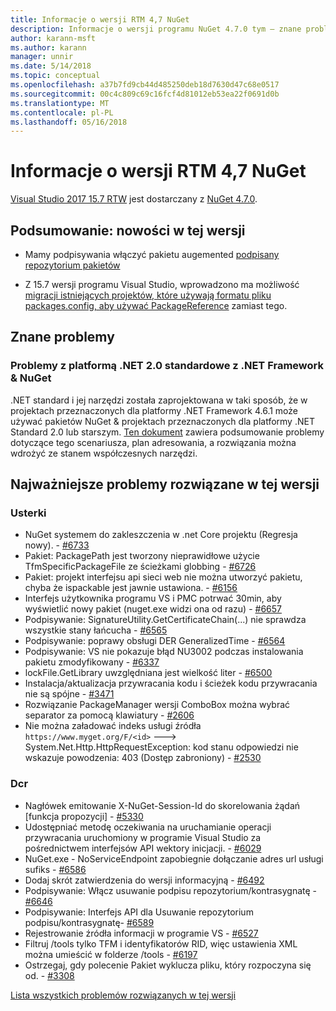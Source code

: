 ```yaml
---
title: Informacje o wersji RTM 4,7 NuGet
description: Informacje o wersji programu NuGet 4.7.0 tym — znane problemy, poprawki, dodatkowe funkcje i dcr.
author: karann-msft
ms.author: karann
manager: unnir
ms.date: 5/14/2018
ms.topic: conceptual
ms.openlocfilehash: a37b7fd9cb44d485250deb18d7630d47c68e0517
ms.sourcegitcommit: 00c4c809c69c16fcf4d81012eb53ea22f0691d0b
ms.translationtype: MT
ms.contentlocale: pl-PL
ms.lasthandoff: 05/16/2018
---
```

# <a name="nuget-47-rtm-release-notes"></a>Informacje o wersji RTM 4,7 NuGet

[Visual Studio 2017 15.7 RTW](https://www.visualstudio.com/news/releasenotes/vs2017-relnotes) jest dostarczany z [NuGet 4.7.0](https://dist.nuget.org/win-x86-commandline/v4.7.0/nuget.exe).

## <a name="summary-whats-new-in-this-release"></a>Podsumowanie: nowości w tej wersji

* Mamy podpisywania włączyć pakietu augemented [podpisany repozytorium pakietów](https://github.com/NuGet/Home/wiki/Repository-Signatures)

* Z 15.7 wersji programu Visual Studio, wprowadzono ma możliwość [migracji istniejących projektów, które używają formatu pliku packages.config, aby używać PackageReference](https://docs.microsoft.com/en-us/nuget/reference/migrate-packages-config-to-package-reference) zamiast tego.

## <a name="known-issues"></a>Znane problemy

### <a name="issues-with-net-standard-20-with-net-framework--nuget"></a>Problemy z platformą .NET 2.0 standardowe z .NET Framework & NuGet

.NET standard i jej narzędzi została zaprojektowana w taki sposób, że w projektach przeznaczonych dla platformy .NET Framework 4.6.1 może używać pakietów NuGet & projektach przeznaczonych dla platformy .NET Standard 2.0 lub starszym. [Ten dokument](https://github.com/dotnet/standard/issues/481) zawiera podsumowanie problemy dotyczące tego scenariusza, plan adresowania, a rozwiązania można wdrożyć ze stanem współczesnych narzędzi.

## <a name="top-issues-fixed-in-this-release"></a>Najważniejsze problemy rozwiązane w tej wersji

### <a name="bugs"></a>Usterki

* NuGet systemem do zakleszczenia w .net Core projektu (Regresja nowy). - [#6733](https://github.com/NuGet/Home/issues/6733)
* Pakiet: PackagePath jest tworzony nieprawidłowe użycie TfmSpecificPackageFile ze ścieżkami globbing - [#6726](https://github.com/NuGet/Home/issues/6726)
* Pakiet: projekt interfejsu api sieci web nie można utworzyć pakietu, chyba że ispackable jest jawnie ustawiona. - [#6156](https://github.com/NuGet/Home/issues/6156)
* Interfejs użytkownika programu VS i PMC potrwać 30min, aby wyświetlić nowy pakiet (nuget.exe widzi ona od razu) - [#6657](https://github.com/NuGet/Home/issues/6657)
* Podpisywanie: SignatureUtility.GetCertificateChain(...) nie sprawdza wszystkie stany łańcucha - [#6565](https://github.com/NuGet/Home/issues/6565)
* Podpisywanie: poprawy obsługi DER GeneralizedTime - [#6564](https://github.com/NuGet/Home/issues/6564)
* Podpisywanie: VS nie pokazuje błąd NU3002 podczas instalowania pakietu zmodyfikowany - [#6337](https://github.com/NuGet/Home/issues/6337)
* lockFile.GetLibrary uwzględniana jest wielkość liter - [#6500](https://github.com/NuGet/Home/issues/6500)
* Instalacja/aktualizacja przywracania kodu i ścieżek kodu przywracania nie są spójne - [#3471](https://github.com/NuGet/Home/issues/3471)
* Rozwiązanie PackageManager wersji ComboBox można wybrać separator za pomocą klawiatury - [#2606](https://github.com/NuGet/Home/issues/2606)
* Nie można załadować indeks usługi źródła `https://www.myget.org/F/<id>` ---> System.Net.Http.HttpRequestException: kod stanu odpowiedzi nie wskazuje powodzenia: 403 (Dostęp zabroniony) - [#2530](https://github.com/NuGet/Home/issues/2530)

### <a name="dcrs"></a>Dcr

* Nagłówek emitowanie X-NuGet-Session-Id do skorelowania żądań [funkcja propozycji] - [#5330](https://github.com/NuGet/Home/issues/5330)
* Udostępniać metodę oczekiwania na uruchamianie operacji przywracania uruchomiony w programie Visual Studio za pośrednictwem interfejsów API wektory inicjacji. - [#6029](https://github.com/NuGet/Home/issues/6029)
* NuGet.exe - NoServiceEndpoint zapobiegnie dołączanie adres url usługi sufiks - [#6586](https://github.com/NuGet/Home/issues/6586)
* Dodaj skrót zatwierdzenia do wersji informacyjną - [#6492](https://github.com/NuGet/Home/issues/6492)
* Podpisywanie: Włącz usuwanie podpisu repozytorium/kontrasygnatę - [#6646](https://github.com/NuGet/Home/issues/6646)
* Podpisywanie: Interfejs API dla Usuwanie repozytorium podpisu/kontrasygnatę- [#6589](https://github.com/NuGet/Home/issues/6589)
* Rejestrowanie źródła informacji w programie VS - [#6527](https://github.com/NuGet/Home/issues/6527)
* Filtruj /tools tylko TFM i identyfikatorów RID, więc ustawienia XML można umieścić w folderze /tools - [#6197](https://github.com/NuGet/Home/issues/6197)
* Ostrzegaj, gdy polecenie Pakiet wyklucza pliku, który rozpoczyna się od.  - [#3308](https://github.com/NuGet/Home/issues/3308)

[Lista wszystkich problemów rozwiązanych w tej wersji](https://github.com/NuGet/Home/issues?q=is%3Aissue+is%3Aclosed+milestone%3A%224.7")
